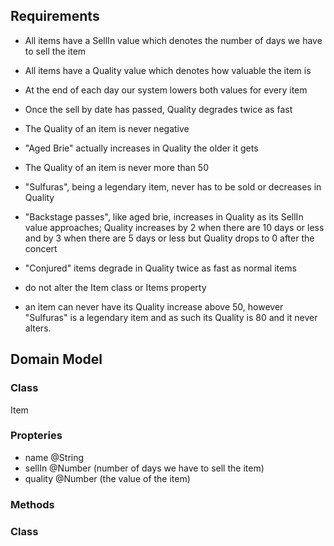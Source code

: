 ## Requirements

- All items have a SellIn value which denotes the number of days we have to sell the item
- All items have a Quality value which denotes how valuable the item is
- At the end of each day our system lowers both values for every item

- Once the sell by date has passed, Quality degrades twice as fast
- The Quality of an item is never negative
- "Aged Brie" actually increases in Quality the older it gets
- The Quality of an item is never more than 50
- "Sulfuras", being a legendary item, never has to be sold or decreases in Quality
- "Backstage passes", like aged brie, increases in Quality as its SellIn value approaches;
  Quality increases by 2 when there are 10 days or less and by 3 when there are 5 days or less but
  Quality drops to 0 after the concert

- "Conjured" items degrade in Quality twice as fast as normal items

- do not alter the Item class or Items property
- an item can never have its Quality increase above 50, however "Sulfuras" is a
  legendary item and as such its Quality is 80 and it never alters.


## Domain Model

### Class
Item
### Propteries
- name @String
- sellIn @Number (number of days we have to sell the item)
- quality @Number (the value of the item)
### Methods

### Class